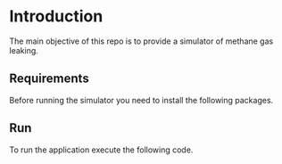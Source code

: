 # Introduction

The main objective of this repo is to provide a simulator of methane gas leaking.

## Requirements

Before running the simulator you need to install the following packages.

## Run

To run the application execute the following code.
